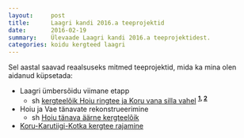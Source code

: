 ```yaml
---
layout:     post
title:      Laagri kandi 2016.a teeprojektid
date:       2016-02-19
summary:    Ülevaade Laagri kandi 2016.a teeprojektidest.
categories: koidu kergteed laagri
---
```


Sel aastal saavad reaalsuseks mitmed teeprojektid, mida ka mina olen aidanud küpsetada:

* Laagri ümbersõidu viimane etapp
  * sh [kergteelõik Hoiu ringtee ja Koru vana silla vahel](https://github.com/tormi/KOV/issues/7) 
  <sup>**[1](https://www.facebook.com/koidu/posts/958330724200518),
  [2](https://www.facebook.com/koidu/photos/a.155198554513743.35528.149063245127274/974489195918004/)**</sup>
* Hoiu ja Vae tänavate rekonstrueerimine
  * sh [Hoiu tänava äärne kergteelõik](https://github.com/tormi/KOV/issues/11)
* [Koru-Karutiigi-Kotka kergtee rajamine](https://github.com/tormi/KOV/issues/6)

<script src="https://embed.github.com/view/geojson/tormi/KOV/master/kaardid/Koru_DP_KLV.geojson"></script>
